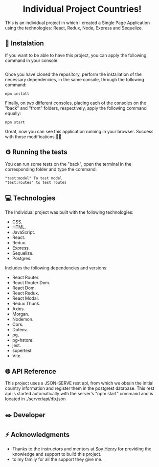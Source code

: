 <h1 align="center">  Individual Project Countries!</h1>
This is an individual project in which I created a Single Page Application using the technologies: React, Redux, Node, Express and Sequelize.

<h2 align="left">🔧 Instalation </h2>

If you want to be able to have this project, you can apply the following command in your console: 

```

```

Once you have cloned the repository, perform the installation of the necessary dependencies, in the same console, through the following command:

```
npm install
```
Finally, on two different consoles, placing each of the consoles on the "back" and "front" folders, respectively, apply the following command equally:

```
npm start
```

Great, now you can see this application running in your browser. Success with those modifications.🚀🚀

<h2 align="left">⚙️ Running the tests </h2>

You can run some tests on the "back", open the terminal in the corresponding folder and type the command:

```
"test:model" To test model
"test:routes" to test routes
```


<h2 align="left">💻 Technologies </h2>


The Individual project was built with the following technologies:

- CSS.
- HTML.
- JavaScript.
- React.
- Redux.
- Express.
- Sequelize.
- Postgres.

Includes the following dependencies and versions:

- React Router.
- React Router Dom.
- React Dom.
- React Redux.
- React Modal.
- Redux Thunk.
- Axios.
- Morgan.
- Nodemon.
- Cors.
- Dotenv.
- pg.
- pg-hstore.
- jest.
- supertest
- Vite.


<h2 align="left">🌐 API Reference </h2>

This project uses a JSON-SERVE rest api, from which we obtain the initial country information and register them in the postgrest database. This rest api is started automatically with the server's "npm start" command and is located in ./server/api/db.json

<h2 align="left">✒️ Developer </h2>



<h2 align="left">⚡ Acknowledgments</h2>

- Thanks to the instructors and mentors at [Soy Henry](https://www.soyhenry.com/) for providing the knowledge and support to build this project.
- to my family for all the support they give me.
